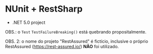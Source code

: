 # NUnit + RestSharp

- .NET 5.0 project

OBS.: o `Test` `TestFailureBreaking()` está quebrando propositalmente.

OBS. 2: o nome do projeto "RestAssured" é fictício, inclusive o próprio RestAssured (https://rest-assured.io/) **NÃO** foi utilizado.
